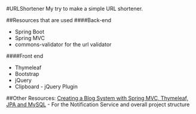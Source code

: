 #URLShortener
My try to make a simple URL shortener.

##Resources that are used
####Back-end
- Spring Boot
- Spring MVC
- commons-validator for the url validator

####Front end
- Thymeleaf
- Bootstrap
- jQuery
- Clipboard - jQuery Plugin

##Other Resources:
[Creating a Blog System with Spring MVC, Thymeleaf, JPA and MySQL](http://www.nakov.com/blog/2016/08/05/creating-a-blog-system-with-spring-mvc-thymeleaf-jpa-and-mysql/) - For the Notification Service and overall project structure
